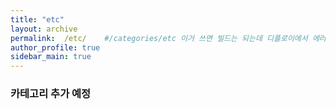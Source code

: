 ```yaml
---
title: "etc"
layout: archive
permalink:  /etc/    #/categories/etc 이거 쓰면 빌드는 되는데 디플로이에서 에러남
author_profile: true
sidebar_main: true
---
```


### 카테고리 추가 예정 ###

<!-- {% assign posts = site.etc %} -->
<!-- {% for post in posts %} {% include archive-single2.html type=page.entries_layout %} {% endfor %} -->

<!-- {% assign posts = site.categories.etc %} -->
<!-- {% for post in posts %} {% include archive-single2.html type=page.entries_layout %} {% endfor %} -->